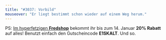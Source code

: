 ```yaml
---
title: "#3037: Vorbild"
mouseover: "Er liegt bestimmt schon wieder auf einem Weg herum."
---
```


PS:
<a href="http://fred-o-mat.spreadshirt.net" title="Fredshop">Im hyperfetzigen <strong>Fredshop</strong></a> bekommt ihr bis zum 14. Januar 
<strong>20% Rabatt</strong> auf alles!
Benutzt einfach den Gutscheincode <strong>E1SKALT</strong>.
Und so.

